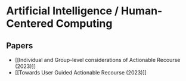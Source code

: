 # Artificial Intelligence / Human-Centered Computing

## Papers

- [[Individual and Group-level considerations of Actionable Recourse (2023)]]
- [[Towards User Guided Actionable Recourse (2023)]]

